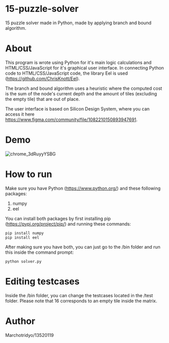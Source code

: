 # 15-puzzle-solver
15 puzzle solver made in Python, made by applying branch and bound algorithm.

# About
This program is wrote using Python for it's main logic calculations and HTML/CSS/JavaScript for it's graphical user interface. In connecting Python code to HTML/CSS/JavaScript code, the library Eel is used (https://github.com/ChrisKnott/Eel). 

The branch and bound algorithm uses a heuristic where the computed cost is the sum of the node's current depth and the amount of tiles (excluding the empty tile) that are out of place.

The user interface is based on Silicon Design System, where you can access it here https://www.figma.com/community/file/1082210150893947691.

# Demo
![chrome_3dRuyyYSBG](https://user-images.githubusercontent.com/29671825/161415316-a39089aa-b165-47d4-8a9f-c8e88ebf36ca.gif)

# How to run
Make sure you have Python (https://www.python.org/) and these following packages:
1. numpy
2. eel

You can install both packages by first installing pip (https://pypi.org/project/pip/) and running these commands:
```
pip install numpy
pip install eel
```

After making sure you have both, you can just go to the /bin folder and run this inside the command prompt:
```
python solver.py
```

# Editing testcases
Inside the /bin folder, you can change the testcases located in the /test folder. Please note that 16 corresponds to an empty tile inside the matrix.

# Author
Marchotridyo/13520119
